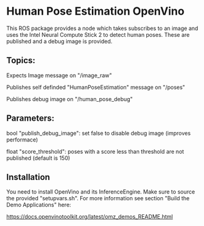 Human Pose Estimation OpenVino
==============================

This ROS package provides a node which takes subscribes to an image and uses the Intel Neural Compute Stick 2 to detect 
human poses. These are published and a debug image is provided.

Topics:
-------
Expects Image message on "/image_raw"

Publishes self definded "HumanPoseEstimation" message on "/poses"

Publishes debug image on "/human_pose_debug"


Parameters:
-----------

bool "publish_debug_image": set false to disable debug image (improves performace)

float "score_threshold": poses with a score less than threshold are not published (default is 150)

Installation
------------

You need to install OpenVino and its InferenceEngine. 
Make sure to source the provided "setupvars.sh". 
For more information see section "Build the Demo Applications" here:

https://docs.openvinotoolkit.org/latest/omz_demos_README.html
